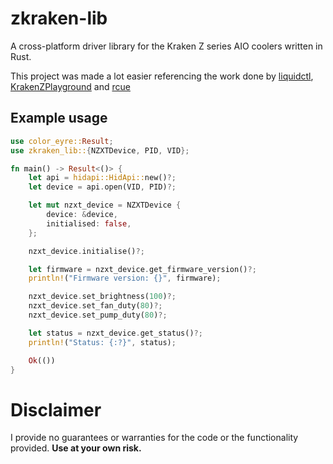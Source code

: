 # zkraken-lib

A cross-platform driver library for the Kraken Z series AIO coolers written in Rust.

This project was made a lot easier referencing the work done by [liquidctl](https://github.com/liquidctl/liquidctl/), [KrakenZPlayground](https://github.com/ProtozeFOSS/KrakenZPlayground) and [rcue](https://github.com/mygnu/rcue/)

## Example usage

```rust
use color_eyre::Result;
use zkraken_lib::{NZXTDevice, PID, VID};

fn main() -> Result<()> {
    let api = hidapi::HidApi::new()?;
    let device = api.open(VID, PID)?;

    let mut nzxt_device = NZXTDevice {
        device: &device,
        initialised: false,
    };

    nzxt_device.initialise()?;

    let firmware = nzxt_device.get_firmware_version()?;
    println!("Firmware version: {}", firmware);

    nzxt_device.set_brightness(100)?;
    nzxt_device.set_fan_duty(80)?;
    nzxt_device.set_pump_duty(80)?;

    let status = nzxt_device.get_status()?;
    println!("Status: {:?}", status);

    Ok(())
}
```

# Disclaimer

I provide no guarantees or warranties for the code or the functionality provided. **Use at your own risk.**